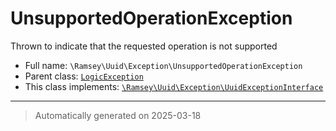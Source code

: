 
# UnsupportedOperationException

Thrown to indicate that the requested operation is not supported



* Full name: `\Ramsey\Uuid\Exception\UnsupportedOperationException`
* Parent class: [`LogicException`](../../../LogicException.md)
* This class implements:
[`\Ramsey\Uuid\Exception\UuidExceptionInterface`](./UuidExceptionInterface.md)






***
> Automatically generated on 2025-03-18
